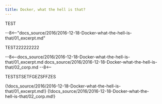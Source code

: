 ```yaml
---
title: Docker, what the hell is that?
---
```


TEST

--8<--​ "docs_source/2016/2016-12-18-Docker-what-the-hell-is-that/01_excerpt.md"

TEST222222222

--8<--​ 
docs_source/2016/2016-12-18-Docker-what-the-hell-is-that/01_excerpt.md
docs_source/2016/2016-12-18-Docker-what-the-hell-is-that/02_corp.md
--8<-- 

TESTSTSETFGEZSFFZES

{!docs_source/2016/2016-12-18-Docker-what-the-hell-is-that/01_excerpt.md!}
{!docs_source/2016/2016-12-18-Docker-what-the-hell-is-that/02_corp.md!}